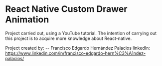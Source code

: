 # React Native Custom Drawer Animation

Project carried out, using a YouTube tutorial.
The intention of carrying out this project is to acquire more knowledge about React-native.

Project created by:
-- Francisco Edgardo Hernández Palacios
linkedIn: https://www.linkedin.com/in/francisco-edgardo-hern%C3%A1ndez-palacios/